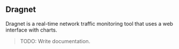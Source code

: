 ## Dragnet

Dragnet is a real-time network traffic monitoring tool that uses a web interface with charts.

> TODO: Write documentation.

